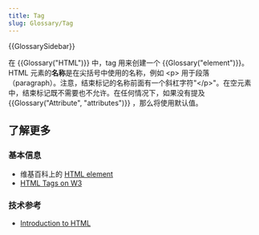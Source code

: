 ```yaml
---
title: Tag
slug: Glossary/Tag
---
```


{{GlossarySidebar}}

在 {{Glossary("HTML")}} 中，tag 用来创建一个 {{Glossary("element")}}。HTML 元素的**名称**是在尖括号中使用的名称，例如 \<p> 用于段落（paragraph）。注意，结束标记的名称前面有一个斜杠字符"\</p>"。在空元素中，结束标记既不需要也不允许。在任何情况下，如果没有提及 {{Glossary("Attribute", "attributes")}} ，那么将使用默认值。

## 了解更多

### 基本信息

- 维基百科上的 [HTML element](https://zh.wikipedia.org/wiki/HTML_element)
- [HTML Tags on W3](https://www.w3.org/History/19921103-hypertext/hypertext/WWW/MarkUp/Tags.html)

### 技术参考

- [Introduction to HTML](/zh-CN/docs/Learn/HTML/Introduction_to_HTML)
